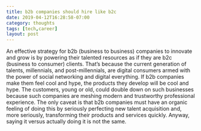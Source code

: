 ```yaml
---
title: b2b companies should hire like b2c
date: 2019-04-12T16:28:58-07:00
category: thoughts 
tags: [tech,career]
layout: post
---
```


An effective strategy for b2b (business to business) companies to innovate and grow is by powering their talented resources as if they are b2c (business to consumer) clients. That’s because the current generation of talents, millennials, and post-millennials, are digital consumers armed with the power of social networking and digital everything. If b2b companies make them feel cool and hype, the products they develop will be cool and hype. The customers, young or old, could double down on such businesses because such companies are meshing modern and trustworthy professional experience. The only caveat is that b2b companies must have an organic feeling of doing this by seriously perfecting new talent acquisition and, more seriously, transforming their products and services quickly. Anyway, saying it versus actually doing it is not the same.
